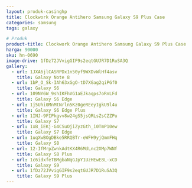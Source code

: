 ```yaml
---
layout: produk-casinghp
title: Clockwork Orange Antihero Samsung Galaxy S9 Plus Case
categories: samsung
tags: galaxy

# Produk
product-title: Clockwork Orange Antihero Samsung Galaxy S9 Plus Case
harga: 90000
sku: hn-0690
image-drive: 1fDz72JVvigGIF9s2eqtGUJR7D1RuSA3Q
gallery:
  - url: 1JXA6jlCASRPDx1n50yf9WXDvWlHf4asv
    title: Galaxy Note 8
  - url: 1bP_O_Sk-IAh63xGgO-tD7XGag2qiPGf0
    title: Galaxy S6
  - url: 109NY6W_9shIKFhVG1aEJkaqps7oRnLFd
    title: Galaxy S6 Edge
  - url: 1j5Uhi0MnMtNrln5Kz0geREeyIgkU9l4u
    title: Galaxy S6 Edge Plus
  - url: 1INJ-9FIPkgvv8w24gS5jsQRLsZsCZZPu
    title: Galaxy S7
  - url: 1xB_iEKj-G4CSuOjiZyzGth_i0TmP10ew
    title: Galaxy S7 Edge
  - url: 1uqXwBOgDBke5RRQBTr-eWFH9yjQmmFHq
    title: Galaxy S8
  - url: 12-IfMrpZwnkAdtKX4R6MdLnc2XMp7WNf
    title: Galaxy S8 Plus
  - url: 1c6idxfeTBMgbaNqGJpY1UzHEwE8L-xCD
    title: Galaxy S9
  - url: 1fDz72JVvigGIF9s2eqtGUJR7D1RuSA3Q
    title: Galaxy S9 Plus
---
```


